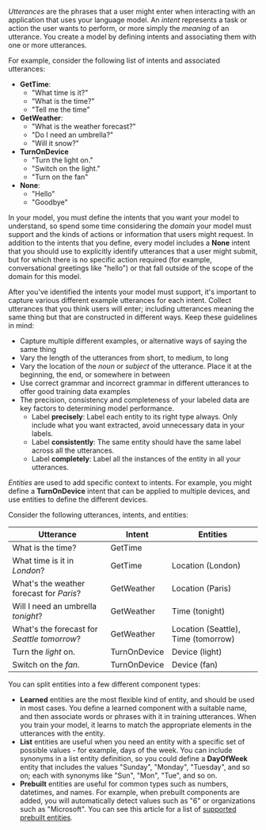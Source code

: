 *Utterances* are the phrases that a user might enter when interacting with an application that uses your language model. An *intent* represents a task or action the user wants to perform, or more simply the *meaning* of an utterance. You create a model by defining intents and associating them with one or more utterances.

For example, consider the following list of intents and associated utterances:

- **GetTime**:
    * "What time is it?"
    * "What is the time?"
    * "Tell me the time"
- **GetWeather**:
    * "What is the weather forecast?"
    * "Do I need an umbrella?"
    * "Will it snow?"
- **TurnOnDevice**
    * "Turn the light on."
    * "Switch on the light."
    * "Turn on the fan"
- **None**:
    * "Hello"
    * "Goodbye"

In your model, you must define the intents that you want your model to understand, so spend some time considering the *domain* your model must support and the kinds of actions or information that users might request. In addition to the intents that you define, every model includes a **None** intent that you should use to explicitly identify utterances that a user might submit, but for which there is no specific action required (for example, conversational greetings like "hello") or that fall outside of the scope of the domain for this model.

After you've identified the intents your model must support, it's important to capture various different example utterances for each intent.  Collect utterances that you think users will enter; including utterances meaning the same thing but that are constructed in different ways. Keep these guidelines in mind:

- Capture multiple different examples, or alternative ways of saying the same thing
- Vary the length of the utterances from short, to medium, to long
- Vary the location of the *noun* or *subject* of the utterance.  Place it at the beginning, the end, or somewhere in between
- Use correct grammar and incorrect grammar in different utterances to offer good training data examples
- The precision, consistency and completeness of your labeled data are key factors to determining model performance.
  - Label **precisely**: Label each entity to its right type always. Only include what you want extracted, avoid unnecessary data in your labels.
  - Label **consistently**: The same entity should have the same label across all the utterances.
  - Label **completely**: Label all the instances of the entity in all your utterances.

*Entities* are used to add specific context to intents. For example, you might define a **TurnOnDevice** intent that can be applied to multiple devices, and use entities to define the different devices.

Consider the following utterances, intents, and entities:

| Utterance | Intent | Entities |
| --- | --- | --- |
| What is the time? | GetTime | |
| What time is it in *London*? | GetTime | Location (London) |
| What's the weather forecast for *Paris*? | GetWeather | Location (Paris) |
| Will I need an umbrella *tonight*? | GetWeather | Time (tonight) |
| What's the forecast for *Seattle tomorrow*? | GetWeather | Location (Seattle), Time (tomorrow) |
| Turn the *light* on. | TurnOnDevice | Device (light) |
| Switch on the *fan*. | TurnOnDevice | Device (fan) |

You can split entities into a few different component types:

- **Learned** entities are the most flexible kind of entity, and should be used in most cases. You define a learned component with a suitable name, and then associate words or phrases with it in training utterances. When you train your model, it learns to match the appropriate elements in the utterances with the entity.
- **List** entities are useful when you need an entity with a specific set of possible values - for example, days of the week. You can include synonyms in a list entity definition, so you could define a **DayOfWeek** entity that includes the values "Sunday", "Monday", "Tuesday", and so on; each with synonyms like "Sun", "Mon", "Tue", and so on.
- **Prebuilt** entities are useful for common types such as numbers, datetimes, and names. For example, when prebuilt components are added, you will automatically detect values such as "6" or organizations such as "Microsoft". You can see this article for a list of [supported prebuilt entities](/azure/ai-services/language-service/conversational-language-understanding/prebuilt-component-reference?azure-portal=true).
